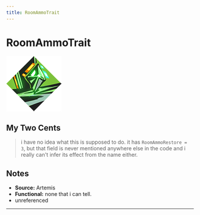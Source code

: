 ```yaml
---
title: RoomAmmoTrait
---
```

<!-- end front matter -->
# RoomAmmoTrait 
![](BoonIcons/Artemis_10_Large.png)

## My Two Cents
> i have no idea what this is supposed to do. it has `RoomAmmoRestore = 3`, but that field is never mentioned anywhere else in the code and i really can't infer its effect from the name either.

## Notes
* **Source:** Artemis
* **Functional:** none that i can tell.
* unreferenced

---
